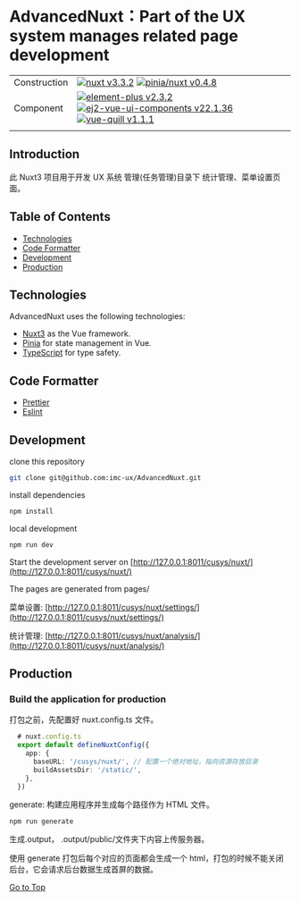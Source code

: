 # AdvancedNuxt：Part of the UX system manages related page development

| | |
| --- | --- |
| Construction | [![nuxt v3.3.2](https://img.shields.io/badge/nuxt-v3.3.2-00DC82.svg)](https://nuxt.com/) [![pinia/nuxt v0.4.8](https://img.shields.io/badge/pinia/nuxt-v0.4.8-FFD859.svg)](https://pinia.vuejs.org/)                                                                                                                                                                                                                         |
| Component    | [![element-plus v2.3.2](https://img.shields.io/badge/element--plus-v2.3.2-409EFF.svg)](https://element-plus.org/zh-CN/component/button.html) [![ej2-vue-ui-components v22.1.36](https://img.shields.io/badge/ej2--vue--ui--components-v22.1.36-FFF.svg)](https://ej2.syncfusion.com/vue/documentation/) [![vue-quill v1.1.1](https://img.shields.io/badge/vue--quill-v1.1.1-2C3E50.svg)](https://github.com/vueup/vue-quill) |
| | |

## Introduction

此 Nuxt3 项目用于开发 UX 系统 管理(任务管理)目录下 统计管理、菜单设置页面。

## Table of Contents

- [Technologies](#technologies)
- [Code Formatter](#code-formatter)
- [Development](#development)
- [Production](#production)

## Technologies

AdvancedNuxt uses the following technologies:

- [Nuxt3](https://v3.nuxtjs.org) as the Vue framework.
- [Pinia](https://pinia.vuejs.org/) for state management in Vue.
- [TypeScript](https://www.typescriptlang.org) for type safety.

## Code Formatter

- [Prettier](https://prettier.io)
- [Eslint](https://eslint.org)

## Development

clone this repository

```bash
git clone git@github.com:imc-ux/AdvancedNuxt.git
```

install dependencies

```bash
npm install
```

local development

```bash
npm run dev
```

Start the development server on [http://127.0.0.1:8011/cusys/nuxt/](http://127.0.0.1:8011/cusys/nuxt/)

The pages are generated from pages/

菜单设置: [http://127.0.0.1:8011/cusys/nuxt/settings/](http://127.0.0.1:8011/cusys/nuxt/settings/)

统计管理: [http://127.0.0.1:8011/cusys/nuxt/analysis/](http://127.0.0.1:8011/cusys/nuxt/analysis/)

## Production

### Build the application for production

打包之前，先配置好 nuxt.config.ts 文件。

```ts
  # nuxt.config.ts
  export default defineNuxtConfig({
    app: {
      baseURL: '/cusys/nuxt/', // 配置一个绝对地址，指向资源存放目录
      buildAssetsDir: '/static/',
    },
  })
```

generate: 构建应用程序并生成每个路径作为 HTML 文件。

```
npm run generate
```

生成.output， .output/public/文件夹下内容上传服务器。

使用 generate 打包后每个对应的页面都会生成一个 html，打包的时候不能关闭后台，它会请求后台数据生成首屏的数据。

[Go to Top](#table-of-contents)

